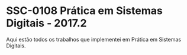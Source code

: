 # SSC-0108 Prática em Sistemas Digitais - 2017.2

Aqui estão todos os trabalhos que implementei em Prática em Sistemas Digitais.

